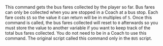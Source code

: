 This command gets the bus fares collected by the player so far. Bus fares can only be collected when you are stopped in a Coach at a bus stop. Each fare costs `$5` so the value it can return will be in multiples of `5`. Once this command is called, the bus fares collected will reset to `0` afterwards so you must store the value to another variable if you want to keep track of the total bus fares collected. You do not need to be in a Coach to use this command. The original script called this command only in the `BUS` script.
